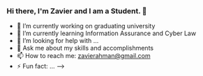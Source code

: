 ### Hi there, I'm Zavier and I am a Student. 👋

- 🔭 I’m currently working on graduating university
- 🌱 I’m currently learning Information Assurance and Cyber Law
- 🤔 I’m looking for help with ...
- 💬 Ask me about my skills and accomplishments 
- 📫 How to reach me: zavierahman@gmail.com
- ⚡ Fun fact: ...
-->
